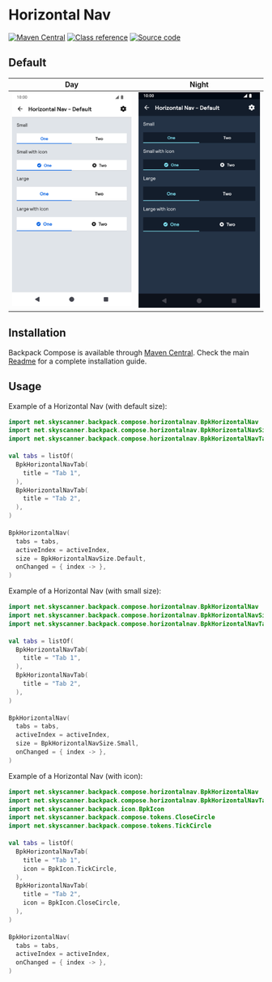# Horizontal Nav

[![Maven Central](https://img.shields.io/maven-central/v/net.skyscanner.backpack/backpack-compose)](https://search.maven.org/artifact/net.skyscanner.backpack/backpack-compose)
[![Class reference](https://img.shields.io/badge/Class%20reference-Android-blue)](https://backpack.github.io/android/backpack-compose/net.skyscanner.backpack.compose.horizontalnav)
[![Source code](https://img.shields.io/badge/Source%20code-GitHub-lightgrey)](https://github.com/Skyscanner/backpack-android/tree/main/backpack-compose/src/main/kotlin/net/skyscanner/backpack/compose/horizontalnav)

## Default

| Day | Night |
| --- | --- |
| <img src="https://raw.githubusercontent.com/Skyscanner/backpack-android/main/docs/compose/HorizontalNav/screenshots/default.png" alt="HorizontalNav component" width="375" /> |<img src="https://raw.githubusercontent.com/Skyscanner/backpack-android/main/docs/compose/HorizontalNav/screenshots/default_dm.png" alt="HorizontalNav component - dark mode" width="375" /> |

## Installation

Backpack Compose is available through [Maven Central](https://search.maven.org/artifact/net.skyscanner.backpack/backpack-compose). Check the main [Readme](https://github.com/skyscanner/backpack-android#installation) for a complete installation guide.

## Usage

Example of a Horizontal Nav (with default size):

```Kotlin
import net.skyscanner.backpack.compose.horizontalnav.BpkHorizontalNav
import net.skyscanner.backpack.compose.horizontalnav.BpkHorizontalNavSize
import net.skyscanner.backpack.compose.horizontalnav.BpkHorizontalNavTab

val tabs = listOf(
  BpkHorizontalNavTab(
    title = "Tab 1",
  ),
  BpkHorizontalNavTab(
    title = "Tab 2",
  ),
)

BpkHorizontalNav(
  tabs = tabs,
  activeIndex = activeIndex,
  size = BpkHorizontalNavSize.Default,
  onChanged = { index -> },
)
```

Example of a Horizontal Nav (with small size):

```Kotlin
import net.skyscanner.backpack.compose.horizontalnav.BpkHorizontalNav
import net.skyscanner.backpack.compose.horizontalnav.BpkHorizontalNavSize
import net.skyscanner.backpack.compose.horizontalnav.BpkHorizontalNavTab

val tabs = listOf(
  BpkHorizontalNavTab(
    title = "Tab 1",
  ),
  BpkHorizontalNavTab(
    title = "Tab 2",
  ),
)

BpkHorizontalNav(
  tabs = tabs,
  activeIndex = activeIndex,
  size = BpkHorizontalNavSize.Small,
  onChanged = { index -> },
)
```

Example of a Horizontal Nav (with icon):

```Kotlin
import net.skyscanner.backpack.compose.horizontalnav.BpkHorizontalNav
import net.skyscanner.backpack.compose.horizontalnav.BpkHorizontalNavTab
import net.skyscanner.backpack.icon.BpkIcon
import net.skyscanner.backpack.compose.tokens.CloseCircle
import net.skyscanner.backpack.compose.tokens.TickCircle

val tabs = listOf(
  BpkHorizontalNavTab(
    title = "Tab 1",
    icon = BpkIcon.TickCircle,
  ),
  BpkHorizontalNavTab(
    title = "Tab 2",
    icon = BpkIcon.CloseCircle,
  ),
)

BpkHorizontalNav(
  tabs = tabs,
  activeIndex = activeIndex,
  onChanged = { index -> },
)
```
